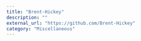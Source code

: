 ```yaml
---
title: "Brent-Hickey"
description: ""
external_url: "https://github.com/Brent-Hickey"
category: "Miscellaneous"
---
```

